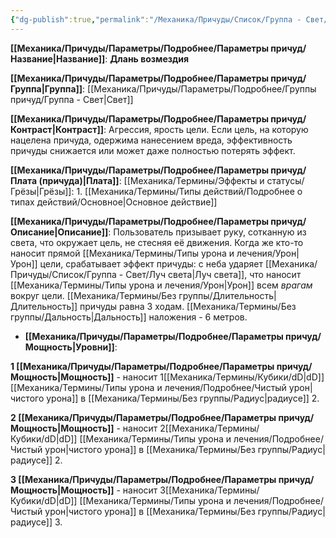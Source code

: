 ```yaml
---
{"dg-publish":true,"permalink":"/Механика/Причуды/Список/Группа - Свет/Длань возмездия/","noteIcon":"","created":"2025-09-07T13:19:23.701+03:00","updated":"2025-09-11T14:07:33.506+03:00"}
---
```




**[[Механика/Причуды/Параметры/Подробнее/Параметры причуд/Название\|Название]]**: **Длань возмездия**

**[[Механика/Причуды/Параметры/Подробнее/Параметры причуд/Группа\|Группа]]**: [[Механика/Причуды/Параметры/Подробнее/Группы причуд/Группа - Свет\|Свет]] 

**[[Механика/Причуды/Параметры/Подробнее/Параметры причуд/Контраст\|Контраст]]**: Агрессия, ярость цели. Если цель, на которую нацелена причуда, одержима нанесением вреда, эффективность причуды снижается или может даже полностью потерять эффект. 

**[[Механика/Причуды/Параметры/Подробнее/Параметры причуд/Плата (причуда)\|Плата]]**: [[Механика/Термины/Эффекты и статусы/Грёзы\|Грёзы]]: 1. [[Механика/Термины/Типы действий/Подробнее о типах действий/Основное\|Основное действие]]

**[[Механика/Причуды/Параметры/Подробнее/Параметры причуд/Описание\|Описание]]**: Пользователь призывает руку, сотканную из света, что окружает цель, не стесняя её движения. Когда же кто-то наносит прямой [[Механика/Термины/Типы урона и лечения/Урон\|Урон]] цели, срабатывает эффект причуды: с неба ударяет [[Механика/Причуды/Список/Группа - Свет/Луч света\|Луч света]], что наносит [[Механика/Термины/Типы урона и лечения/Урон\|Урон]] всем *врагам* вокруг цели. [[Механика/Термины/Без группы/Длительность\|Длительность]] причуды равна 3 ходам. [[Механика/Термины/Без группы/Дальность\|Дальность]] наложения - 6 метров.


- **[[Механика/Причуды/Параметры/Подробнее/Параметры причуд/Мощность\|Уровни]]**:

**1 [[Механика/Причуды/Параметры/Подробнее/Параметры причуд/Мощность\|Мощность]]** - наносит 1[[Механика/Термины/Кубики/dD\|dD]] [[Механика/Термины/Типы урона и лечения/Подробнее/Чистый урон\|чистого урона]] в [[Механика/Термины/Без группы/Радиус\|радиусе]] 2. 

**2 [[Механика/Причуды/Параметры/Подробнее/Параметры причуд/Мощность\|Мощность]]** - наносит 2[[Механика/Термины/Кубики/dD\|dD]] [[Механика/Термины/Типы урона и лечения/Подробнее/Чистый урон\|чистого урона]] в [[Механика/Термины/Без группы/Радиус\|радиусе]] 2. 

**3 [[Механика/Причуды/Параметры/Подробнее/Параметры причуд/Мощность\|Мощность]]** - наносит 3[[Механика/Термины/Кубики/dD\|dD]] [[Механика/Термины/Типы урона и лечения/Подробнее/Чистый урон\|чистого урона]] в [[Механика/Термины/Без группы/Радиус\|радиусе]] 3.